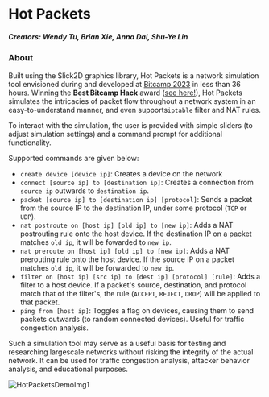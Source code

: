 # Hot Packets
##### Creators: Wendy Tu, Brian Xie, Anna Dai, Shu-Ye Lin

### About
Built using the Slick2D graphics library, Hot Packets is a network simulation tool envisioned during and developed at <a href = "https://bitcamp2023.devpost.com/?ref_feature=challenge&ref_medium=discover">Bitcamp 2023</a> in less than 36 hours. Winning the **Best Bitcamp Hack** award (<a href = "https://devpost.com/software/hot-packets?ref_content=user-portfolio&ref_feature=in_progress">see here!</a>), Hot Packets simulates the intricacies of packet flow throughout a network system in an easy-to-understand manner, and even supports`iptable` filter and NAT rules.

To interact with the simulation, the user is provided with simple sliders (to adjust simulation settings) and a command prompt for additional functionality. 

Supported commands are given below:
- `create device [device ip]`: Creates a device on the network
- `connect [source ip] to [destination ip]`: Creates a connection from `source ip` outwards to `destination ip`. 
- `packet [source ip] to [destination ip] [protocol]`: Sends a packet from the source IP to the destination IP, under some protocol (`TCP` or `UDP`).
- `nat postroute on [host ip] [old ip] to [new ip]`: Adds a NAT postrouting rule onto the host device. If the destination IP on a packet matches `old ip`, it will be fowarded to `new ip`.
- `nat preroute on [host ip] [old ip] to [new ip]`: Adds a NAT prerouting rule onto the host device. If the source IP on a packet matches `old ip`, it will be forwarded to `new ip`.
- `filter on [host ip] [src ip] to [dest ip] [protocol] [rule]`: Adds a filter to a host device. If a packet's source, destination, and protocol match that of the filter's, the rule (`ACCEPT`, `REJECT`, `DROP`) will be applied to that packet.
- `ping from [host ip]`: Toggles a flag on devices, causing them to send packets outwards (to random connected devices). Useful for traffic congestion analysis.

Such a simulation tool may serve as a useful basis for testing and researching largescale networks without risking the integrity of the actual network. It can be used for traffic congestion analysis, attacker behavior analysis, and educational purposes.

![HotPacketsDemoImg1](https://user-images.githubusercontent.com/73412642/230796645-d6ce5234-52f8-4b00-8424-7d6ef2ceb96a.png)
